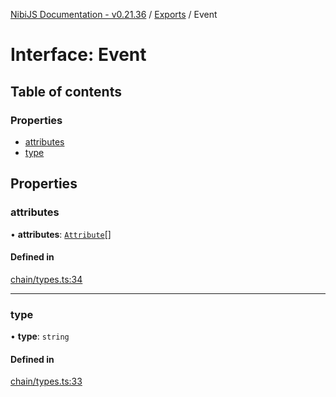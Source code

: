 [NibiJS Documentation - v0.21.36](../intro.md) / [Exports](../modules.md) / Event

# Interface: Event

## Table of contents

### Properties

- [attributes](Event.md#attributes)
- [type](Event.md#type)

## Properties

### attributes

• **attributes**: [`Attribute`](Attribute.md)[]

#### Defined in

[chain/types.ts:34](https://github.com/NibiruChain/ts-sdk/blob/1045d4d/packages/nibijs/src/chain/types.ts#L34)

---

### type

• **type**: `string`

#### Defined in

[chain/types.ts:33](https://github.com/NibiruChain/ts-sdk/blob/1045d4d/packages/nibijs/src/chain/types.ts#L33)
